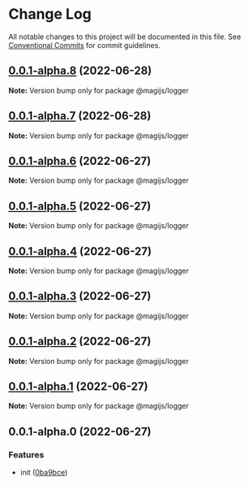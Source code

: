 # Change Log

All notable changes to this project will be documented in this file.
See [Conventional Commits](https://conventionalcommits.org) for commit guidelines.

## [0.0.1-alpha.8](https://github.com/stbui/magijs/compare/v0.0.1-alpha.7...v0.0.1-alpha.8) (2022-06-28)

**Note:** Version bump only for package @magijs/logger





## [0.0.1-alpha.7](https://github.com/stbui/magijs/compare/v0.0.1-alpha.6...v0.0.1-alpha.7) (2022-06-28)

**Note:** Version bump only for package @magijs/logger





## [0.0.1-alpha.6](https://github.com/stbui/magijs/compare/v0.0.1-alpha.5...v0.0.1-alpha.6) (2022-06-27)

**Note:** Version bump only for package @magijs/logger





## [0.0.1-alpha.5](https://github.com/stbui/magijs/compare/v0.0.1-alpha.4...v0.0.1-alpha.5) (2022-06-27)

**Note:** Version bump only for package @magijs/logger





## [0.0.1-alpha.4](https://github.com/stbui/magijs/compare/v0.0.1-alpha.3...v0.0.1-alpha.4) (2022-06-27)

**Note:** Version bump only for package @magijs/logger





## [0.0.1-alpha.3](https://github.com/stbui/magijs/compare/v0.0.1-alpha.2...v0.0.1-alpha.3) (2022-06-27)

**Note:** Version bump only for package @magijs/logger





## [0.0.1-alpha.2](https://github.com/stbui/magijs/compare/v0.0.1-alpha.1...v0.0.1-alpha.2) (2022-06-27)

**Note:** Version bump only for package @magijs/logger





## [0.0.1-alpha.1](https://github.com/stbui/magijs/compare/v0.0.1-alpha.0...v0.0.1-alpha.1) (2022-06-27)

**Note:** Version bump only for package @magijs/logger





## 0.0.1-alpha.0 (2022-06-27)


### Features

* init ([0ba9bce](https://github.com/stbui/magijs/commit/0ba9bceb41d6ce04c2171a12a0af8daef3ca02bf))
